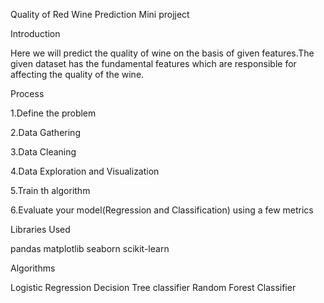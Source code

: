 Quality of Red Wine Prediction Mini projject

Introduction

Here we will predict the quality of wine on the basis of given features.The given dataset has the fundamental features which are responsible for affecting the quality of the wine.

Process

1.Define the problem

2.Data Gathering

3.Data Cleaning

4.Data Exploration and Visualization

5.Train th algorithm

6.Evaluate your model(Regression and Classification) using a few metrics

Libraries Used

pandas matplotlib seaborn scikit-learn

Algorithms

Logistic Regression Decision Tree classifier Random Forest Classifier
